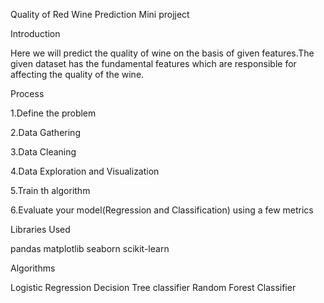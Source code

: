 Quality of Red Wine Prediction Mini projject

Introduction

Here we will predict the quality of wine on the basis of given features.The given dataset has the fundamental features which are responsible for affecting the quality of the wine.

Process

1.Define the problem

2.Data Gathering

3.Data Cleaning

4.Data Exploration and Visualization

5.Train th algorithm

6.Evaluate your model(Regression and Classification) using a few metrics

Libraries Used

pandas matplotlib seaborn scikit-learn

Algorithms

Logistic Regression Decision Tree classifier Random Forest Classifier
